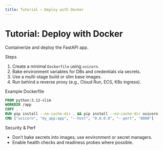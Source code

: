 ```yaml
---
title: Tutorial — Deploy with Docker
---
```


# Tutorial: Deploy with Docker

Containerize and deploy the FastAPI app.

Steps

1) Create a minimal `Dockerfile` using `uvicorn`.
2) Bake environment variables for DBs and credentials via secrets.
3) Use a multi-stage build or slim base images.
4) Run behind a reverse proxy (e.g., Cloud Run, ECS, K8s ingress).

Example Dockerfile

```dockerfile
FROM python:3.12-slim
WORKDIR /app
COPY . .
RUN pip install --no-cache-dir . && pip install --no-cache-dir uvicorn
CMD ["uvicorn", "my_app:app", "--host", "0.0.0.0", "--port", "8080"]
```

Security & Perf

- Don’t bake secrets into images; use environment or secret managers.
- Enable health checks and readiness probes where possible.
